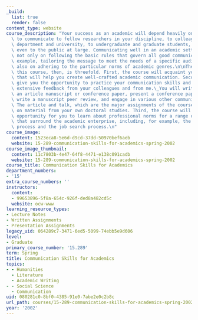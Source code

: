 ```yaml
---
_build:
  list: true
  render: false
content_type: website
course_description: "Your success as an academic will depend heavily on your ability\
  \ to communicate to fellow researchers in your discipline, to colleagues in your\
  \ department and university, to undergraduate and graduate students, and perhaps\
  \ even to the public at large. Communicating well in an academic setting depends\
  \ not only on following the basic rules that govern all good communication (for\
  \ example, tailoring the message to meet the needs of a specific audience), but\
  \ also on adhering to the particular norms of academic genres.\n\nThe purpose of\
  \ this course, then, is threefold. First, the course will acquaint you with guidelines\
  \ that will help you create well-crafted academic communication. Second, it will\
  \ give you the opportunity to practice your communication skills and to receive\
  \ extensive feedback from your colleagues and from me.\_You will write and/or revise\
  \ an article manuscript or conference paper, present a conference paper or job talk,\
  \ write a manuscript peer review, and engage in various other communication exercises.\
  \ The article and talk, which are the major assignments of the course, will be based\
  \ on material from your own doctoral studies. Third, the course will provide an\
  \ opportunity for you to learn about professional norms for a range of activities\
  \ that surround the academic enterprise, including, for example, the scholarly publication\
  \ process and the job search process.\n"
course_image:
  content: 1523eca8-5e6d-d9cd-37dd-50970bef6aeb
  website: 15-289-communication-skills-for-academics-spring-2002
course_image_thumbnail:
  content: 11c7803b-4e47-64f8-4471-e138c091cadb
  website: 15-289-communication-skills-for-academics-spring-2002
course_title: Communication Skills for Academics
department_numbers:
- '15'
extra_course_numbers: ''
instructors:
  content:
  - 99653896-5f8a-654c-926f-ded8a482cd5c
  website: ocw-www
learning_resource_types:
- Lecture Notes
- Written Assignments
- Presentation Assignments
legacy_uid: 064289c7-3471-6ed5-5099-74ebb5e9d606
level:
- Graduate
primary_course_number: '15.289'
term: Spring
title: Communication Skills for Academics
topics:
- - Humanities
  - Literature
  - Academic Writing
- - Social Science
  - Communication
uid: 080281c0-8bf0-4385-91e0-7abe2e0c2b8c
url_path: courses/15-289-communication-skills-for-academics-spring-2002
year: '2002'
---
```

